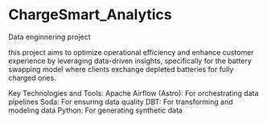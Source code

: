 # ChargeSmart_Analytics
 Data enginnering project

this project aims to optimize operational efficiency and enhance customer experience by leveraging data-driven insights, specifically for the battery swapping model where clients exchange depleted batteries for fully charged ones.



Key Technologies and Tools:
Apache Airflow (Astro): For orchestrating data pipelines
Soda: For ensuring data quality
DBT: For transforming and modeling data
Python: For generating synthetic data



